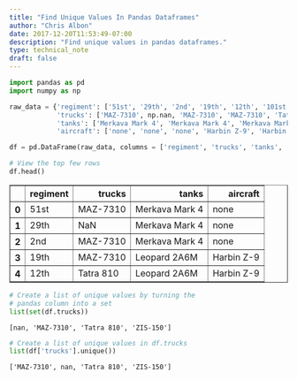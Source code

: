 ```yaml
---
title: "Find Unique Values In Pandas Dataframes"
author: "Chris Albon"
date: 2017-12-20T11:53:49-07:00
description: "Find unique values in pandas dataframes."
type: technical_note
draft: false
---
```


```python
import pandas as pd
import numpy as np
```


```python
raw_data = {'regiment': ['51st', '29th', '2nd', '19th', '12th', '101st', '90th', '30th', '193th', '1st', '94th', '91th'], 
            'trucks': ['MAZ-7310', np.nan, 'MAZ-7310', 'MAZ-7310', 'Tatra 810', 'Tatra 810', 'Tatra 810', 'Tatra 810', 'ZIS-150', 'Tatra 810', 'ZIS-150', 'ZIS-150'],
            'tanks': ['Merkava Mark 4', 'Merkava Mark 4', 'Merkava Mark 4', 'Leopard 2A6M', 'Leopard 2A6M', 'Leopard 2A6M', 'Arjun MBT', 'Leopard 2A6M', 'Arjun MBT', 'Arjun MBT', 'Arjun MBT', 'Arjun MBT'],
            'aircraft': ['none', 'none', 'none', 'Harbin Z-9', 'Harbin Z-9', 'none', 'Harbin Z-9', 'SH-60B Seahawk', 'SH-60B Seahawk', 'SH-60B Seahawk', 'SH-60B Seahawk', 'SH-60B Seahawk']}

df = pd.DataFrame(raw_data, columns = ['regiment', 'trucks', 'tanks', 'aircraft'])
```


```python
# View the top few rows
df.head()
```




<div>
<style scoped>
    .dataframe tbody tr th:only-of-type {
        vertical-align: middle;
    }

    .dataframe tbody tr th {
        vertical-align: top;
    }

    .dataframe thead th {
        text-align: right;
    }
</style>
<table border="1" class="dataframe">
  <thead>
    <tr style="text-align: right;">
      <th></th>
      <th>regiment</th>
      <th>trucks</th>
      <th>tanks</th>
      <th>aircraft</th>
    </tr>
  </thead>
  <tbody>
    <tr>
      <th>0</th>
      <td>51st</td>
      <td>MAZ-7310</td>
      <td>Merkava Mark 4</td>
      <td>none</td>
    </tr>
    <tr>
      <th>1</th>
      <td>29th</td>
      <td>NaN</td>
      <td>Merkava Mark 4</td>
      <td>none</td>
    </tr>
    <tr>
      <th>2</th>
      <td>2nd</td>
      <td>MAZ-7310</td>
      <td>Merkava Mark 4</td>
      <td>none</td>
    </tr>
    <tr>
      <th>3</th>
      <td>19th</td>
      <td>MAZ-7310</td>
      <td>Leopard 2A6M</td>
      <td>Harbin Z-9</td>
    </tr>
    <tr>
      <th>4</th>
      <td>12th</td>
      <td>Tatra 810</td>
      <td>Leopard 2A6M</td>
      <td>Harbin Z-9</td>
    </tr>
  </tbody>
</table>
</div>




```python
# Create a list of unique values by turning the
# pandas column into a set
list(set(df.trucks))
```




    [nan, 'MAZ-7310', 'Tatra 810', 'ZIS-150']




```python
# Create a list of unique values in df.trucks
list(df['trucks'].unique())
```




    ['MAZ-7310', nan, 'Tatra 810', 'ZIS-150']


